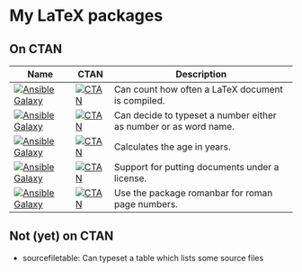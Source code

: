 # My LaTeX packages

## On CTAN

Name          | CTAN          | Description
------------- | ------------- | ------------
[![Ansible Galaxy](https://img.shields.io/badge/name-counttexruns-blue.svg)](https://github.com/ypid/latex-packages/tree/master/counttexruns) | [![CTAN](https://img.shields.io/ctan/v/counttexruns.svg)](https://ctan.org/pkg/counttexruns) | Can count how often a LaTeX document is compiled.
[![Ansible Galaxy](https://img.shields.io/badge/name-fnumprint-blue.svg)](https://github.com/ypid/latex-packages/tree/master/fnumprint) | [![CTAN](https://img.shields.io/ctan/v/fnumprint.svg)](https://ctan.org/pkg/fnumprint) | Can decide to typeset a number either as number or as word name.
[![Ansible Galaxy](https://img.shields.io/badge/name-calcage-blue.svg)](https://github.com/ypid/latex-packages/tree/master/calcage) | [![CTAN](https://img.shields.io/ctan/v/calcage.svg)](https://ctan.org/pkg/calcage) | Calculates the age in years.
[![Ansible Galaxy](https://img.shields.io/badge/name-doclicense-blue.svg)](https://github.com/ypid/latex-packages/tree/master/doclicense) | [![CTAN](https://img.shields.io/ctan/v/doclicense.svg)](https://ctan.org/pkg/doclicense) | Support for putting documents under a license.
[![Ansible Galaxy](https://img.shields.io/badge/name-romanbarpagenumber-blue.svg)](https://github.com/ypid/latex-packages/tree/master/romanbarpagenumber) | [![CTAN](https://img.shields.io/ctan/v/romanbarpagenumber.svg)](https://ctan.org/pkg/romanbarpagenumber) | Use the package romanbar for roman page numbers.

## Not (yet) on CTAN
* sourcefiletable: Can typeset a table which lists some source files
